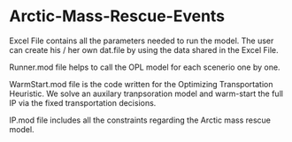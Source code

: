 # Arctic-Mass-Rescue-Events
Excel File contains all the parameters needed to run the model. The user can create his / her own dat.file by using the data shared in the Excel File.

Runner.mod file helps to call the OPL model for each scenerio one by one. 

WarmStart.mod file is the code written for the Optimizing Transportation Heuristic. We solve an auxilary tranpsoration model and warm-start the full IP via the fixed transportation decisions.

IP.mod file includes all the constraints regarding the Arctic mass rescue model. 
